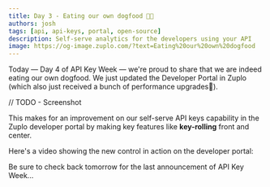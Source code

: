 ```yaml
---
title: Day 3 - Eating our own dogfood 🐶🥣
authors: josh
tags: [api, api-keys, portal, open-source]
description: Self-serve analytics for the developers using your API
image: https://og-image.zuplo.com/?text=Eating%20our%20own%20dogfood
---
```


Today — Day 4 of API Key Week — we're proud to share that we are indeed eating
our own dogfood. We just updated the Developer Portal in Zuplo (which also just
received a bunch of performance upgrades💨).

// TODO - Screenshot

This makes for an improvement on our self-serve API keys capability in the Zuplo
developer portal by making key features like **key-rolling** front and center.

Here's a video showing the new control in action on the developer portal:

<YouTubeVideo url="https://www.youtube-nocookie.com/embed/TODO" />

Be sure to check back tomorrow for the last announcement of API Key Week...
